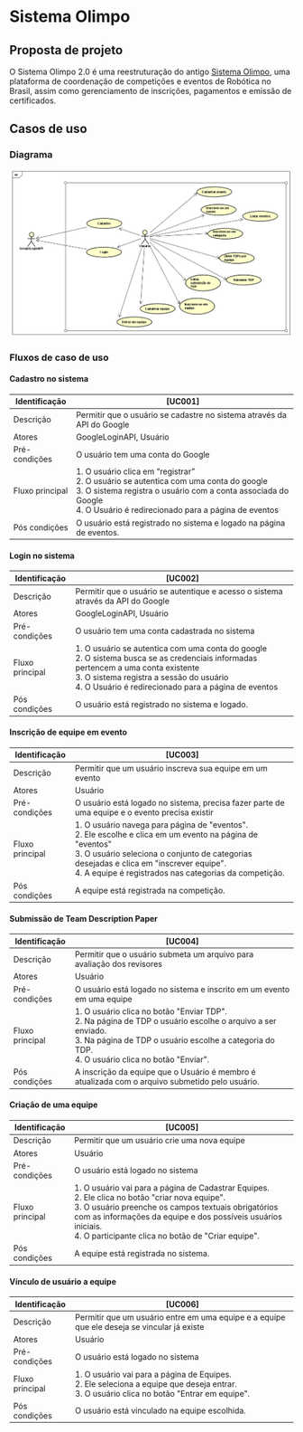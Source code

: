 # Sistema Olimpo

## Proposta de projeto

O Sistema Olimpo 2.0 é uma reestruturação do antigo [Sistema Olimpo](https://novo.sistemaolimpo.org/), uma plataforma de coordenação de competições e eventos de Robótica no Brasil, assim como gerenciamento de inscrições, pagamentos e emissão de certificados.

## Casos de uso

### Diagrama

![diagrama_uc](/resources/diagram_uc.png)

### Fluxos de caso de uso

#### Cadastro no sistema

| Identificação   | [UC001]                                                                                                                                                                                                                  |
| --------------- | ------------------------------------------------------------------------------------------------------------------------------------------------------------------------------------------------------------------------ |
| Descrição       | Permitir que o usuário se cadastre no sistema através da API do Google                                                                                                                                                   |
| Atores          | GoogleLoginAPI, Usuário                                                                                                                                                                                                  |
| Pré-condições   | O usuário tem uma conta do Google                                                                                                                                                                                        |
| Fluxo principal | 1. O usuário clica em “registrar” <br> 2. O usuário se autentica com uma conta do google <br> 3. O sistema registra o usuário com a conta associada do Google <br> 4. O Usuário é redirecionado para a página de eventos |
| Pós condições   | O usuário está registrado no sistema e logado na página de eventos.                                                                                                                                                      |

#### Login no sistema

| Identificação   | [UC002]                                                                                                                                                                                                                                          |
| --------------- | ------------------------------------------------------------------------------------------------------------------------------------------------------------------------------------------------------------------------------------------------ |
| Descrição       | Permitir que o usuário se autentique e acesso o sistema através da API do Google                                                                                                                                                                 |
| Atores          | GoogleLoginAPI, Usuário                                                                                                                                                                                                                          |
| Pré-condições   | O usuário tem uma conta cadastrada no sistema                                                                                                                                                                                                    |
| Fluxo principal | 1. O usuário se autentica com uma conta do google <br> 2. O sistema busca se as credenciais informadas pertencem a uma conta existente <br> 3. O sistema registra a sessão do usuário <br> 4. O Usuário é redirecionado para a página de eventos |
| Pós condições   | O usuário está registrado no sistema e logado.                                                                                                                                                                                                   |

#### Inscrição de equipe em evento

| Identificação   | [UC003]                                                                                                                                                                                                                                                                 |
| --------------- | ----------------------------------------------------------------------------------------------------------------------------------------------------------------------------------------------------------------------------------------------------------------------- |
| Descrição       | Permitir que um usuário inscreva sua equipe em um evento                                                                                                                                                                                                                |
| Atores          | Usuário                                                                                                                                                                                                                                                                 |
| Pré-condições   | O usuário está logado no sistema, precisa fazer parte de uma equipe e o evento precisa existir                                                                                                                                                                          |
| Fluxo principal | 1. O usuário navega para página de "eventos". <br> 2. Ele escolhe e clica em um evento na página de "eventos" <br>3. O usuário seleciona o conjunto de categorias desejadas e clica em "inscrever equipe". <br> 4. A equipe é registrados nas categorias da competição. |
| Pós condições   | A equipe está registrada na competição.                                                                                                                                                                                                                                 |

#### Submissão de Team Description Paper
| Identificação | [UC004] |
| --- | --- |
| Descrição | Permitir que o usuário submeta um arquivo para avaliação dos revisores |
| Atores | Usuário |
| Pré-condições | O usuário está logado no sistema e inscrito em um evento em uma equipe |
| Fluxo principal | 1. O usuário clica no botão "Enviar TDP". <br> 2. Na página de TDP o usuário escolhe o arquivo a ser enviado. <br> 3. Na página de TDP o usuário escolhe a categoria do TDP. <br> 4. O usuário clica no botão "Enviar". |
| Pós condições | A inscrição da equipe que o Usuário é membro é atualizada com o arquivo submetido pelo usuário. |

#### Criação de uma equipe

| Identificação   | [UC005]                                                                                                                                                                                                                                                                                  |
| --------------- | ---------------------------------------------------------------------------------------------------------------------------------------------------------------------------------------------------------------------------------------------------------------------------------------- |
| Descrição       | Permitir que um usuário crie uma nova equipe                                                                                                                                                                                                                                             |
| Atores          | Usuário                                                                                                                                                                                                                                                                                  |
| Pré-condições   | O usuário está logado no sistema                                                                                                                                                                                                                                                         |
| Fluxo principal | 1. O usuário vai para a página de Cadastrar Equipes. <br> 2. Ele clica no botão "criar nova equipe". <br> 3. O usuário preenche os campos textuais obrigatórios com as informações da equipe e dos possíveis usuários iniciais. <br> 4. O participante clica no botão de "Criar equipe". |
| Pós condições   | A equipe está registrada no sistema.                                                                                                                                                                                                                                                     |

#### Vínculo de usuário a equipe

| Identificação   | [UC006]                                                                                                                                                |
| --------------- | ------------------------------------------------------------------------------------------------------------------------------------------------------ |
| Descrição       | Permitir que um usuário entre em uma equipe e a equipe que ele deseja se vincular já existe                                                            |
| Atores          | Usuário                                                                                                                                                |
| Pré-condições   | O usuário está logado no sistema                                                                                                                       |
| Fluxo principal | 1. O usuário vai para a página de Equipes. <br> 2. Ele seleciona a equipe que deseja entrar. <br> 3. O usuário clica no botão "Entrar em equipe". <br> |
| Pós condições   | O usuário está vinculado na equipe escolhida.                                                                                                          |
